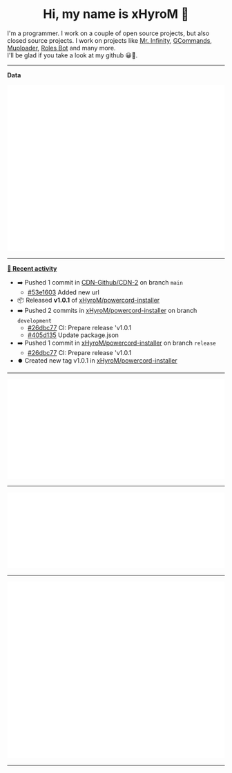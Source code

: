 <p align="center">
    <!-- <img src="https://avatars.githubusercontent.com/u/56601352" width="192" alt="hyro's pfp" /> -->
    <h1 align="center">Hi, my name is xHyroM 👋</h1>
</p>

I'm a programmer. I work on a couple of open source projects, but also closed source projects. I work on projects like [Mr. Infinity](https://discord.com/oauth2/authorize?client_id=720321585625694239&scope=bot%20applications.commands&permissions=8&redirect_uri=https://blobs.gq/imanager&prompt=consent&response_type=code), [GCommands](https://github.com/Garlic-Team/GCommands), [Muploader](https://github.com/xHyroM/Muploder), [Roles Bot](https://github.com/xHyroM/roles-bot) and many more.  
I'll be glad if you take a look at my github 😀👀.

___
**Data**

<img src="https://github.com/xHyroM/xHyroM/blob/master/.cache/base.svg">

___

**[📰 Recent activity](https://github.com/xHyroM)**
* ➡️ Pushed 1 commit in [CDN-Github/CDN-2](https://github.com/CDN-Github/CDN-2) on branch `main`
  * [#53e1603](https://github.com/CDN-Github/CDN-2/commit/53e1603) Added new url
* 📦 Released **v1.0.1** of [xHyroM/powercord-installer](https://github.com/xHyroM/powercord-installer)
* ➡️ Pushed 2 commits in [xHyroM/powercord-installer](https://github.com/xHyroM/powercord-installer) on branch `development`
  * [#26dbc77](https://github.com/xHyroM/powercord-installer/commit/26dbc77) CI: Prepare release &#39;v1.0.1
  * [#405d135](https://github.com/xHyroM/powercord-installer/commit/405d135) Update package.json
* ➡️ Pushed 1 commit in [xHyroM/powercord-installer](https://github.com/xHyroM/powercord-installer) on branch `release`
  * [#26dbc77](https://github.com/xHyroM/powercord-installer/commit/26dbc77) CI: Prepare release &#39;v1.0.1
* ⏺️ Created new tag v1.0.1 in [xHyroM/powercord-installer](https://github.com/xHyroM/powercord-installer)


___

<img src="https://github.com/xHyroM/xHyroM/blob/master/.cache/isocalendar.svg">

___

<img src="https://github.com/xHyroM/xHyroM/blob/master/.cache/languages.svg">

___

<img src="https://github.com/xHyroM/xHyroM/blob/master/.cache/achievements.svg">

___
